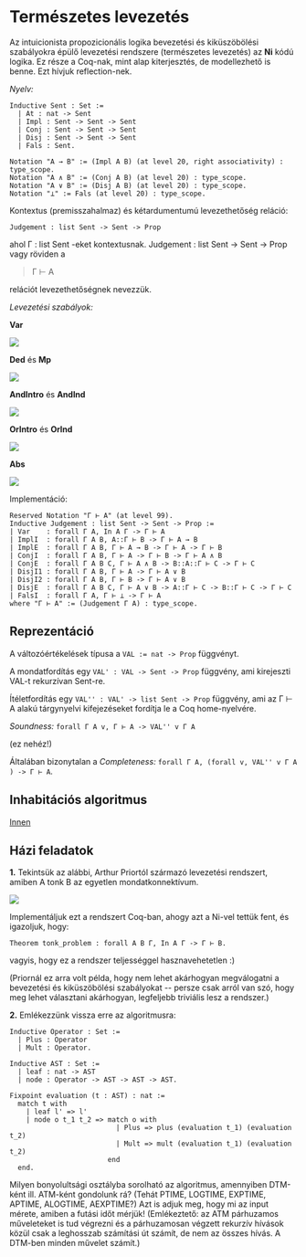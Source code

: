 # Természetes levezetés

Az intuicionista propozicionális logika bevezetési és kiküszöbölési szabályokra épülő levezetési rendszere (természetes levezetés) az **Ni** kódú logika. Ez része a Coq-nak, mint alap kiterjesztés, de modellezhető is benne. Ezt hívjuk reflection-nek.

_Nyelv:_

````coq
Inductive Sent : Set :=
  | At : nat -> Sent
  | Impl : Sent -> Sent -> Sent
  | Conj : Sent -> Sent -> Sent 
  | Disj : Sent -> Sent -> Sent
  | Fals : Sent.  

Notation "A → B" := (Impl A B) (at level 20, right associativity) : type_scope.
Notation "A ∧ B" := (Conj A B) (at level 20) : type_scope.
Notation "A ∨ B" := (Disj A B) (at level 20) : type_scope.
Notation "⊥" := Fals (at level 20) : type_scope.
````

Kontextus (premisszahalmaz) és kétardumentumú levezethetőség reláció:

````coq
Judgement : list Sent -> Sent -> Prop
````

ahol Γ : list Sent -eket kontextusnak. Judgement : list Sent -> Sent -> Prop vagy röviden a 
> Γ ⊢ A  

relációt levezethetőségnek nevezzük.

_Levezetési szabályok:_

**Var**

<img src="https://render.githubusercontent.com/render/math?math=%5Cdfrac%7B%20%5Cquad%5Cquad%20%7D%7B%5CGamma%5Cvdash%20A%7D%5Cquad%5Cquad%5Cquad%5Cquad%20(A%5Cin%20%5CGamma)">

**Ded** és **Mp**

<img src="https://render.githubusercontent.com/render/math?math=%5Cdfrac%7B%5Cbegin%7Bmatrix%7D%5CGamma%5Ccup%5C%7BA%5C%7D%5Cvdash%5BA%5D%5C%5C%5Cvdots%5C%5C%5CGamma%5Ccup%5C%7BA%5C%7D%5Cvdash%20%20B%5Cend%7Bmatrix%7D%20%7D%7B%5CGamma%5Cvdash%20A%5Cto%20B%7D%5Cquad%5Cquad%5Cquad%5Cquad%20%20%5Cdfrac%7B%5CGamma%5Cvdash%20A%5Cto%20B%20%5Cquad%5Cquad%20%5CGamma%5Cvdash%20A%7D%7B%5CGamma%5Cvdash%20B%7D">

**AndIntro** és **AndInd**

<img src="https://render.githubusercontent.com/render/math?math=%5Cdfrac%7B%5CGamma%5Cvdash%20A%5Cquad%5Cquad%5CGamma%5Cvdash%20B%7D%7B%5CGamma%5Cvdash%20A%5Cwedge%20B%7D%5Cquad%5Cquad%5Cquad%5Cquad%20%20%5Cdfrac%7B%5Cbegin%7Bmatrix%7D%20%26%20%5CGamma%5Ccup%5C%7BA%2C%20B%5C%7D%5Cvdash%20%5BA%5D%2C%5BB%5D%20%5C%5C%20%26%20%5Cvdots%20%5C%5C%5CGamma%5Cvdash%20A%5Cwedge%20B%5Cquad%5Cquad%20%26%20%5CGamma%5Ccup%5C%7BA%2C%20B%5C%7D%5Cvdash%20C%20%5Cend%7Bmatrix%7D%7D%7B%5CGamma%5Cvdash%20C%7D">

**OrIntro** és **OrInd**

<img src="https://render.githubusercontent.com/render/math?math=%5Cdfrac%7B%5CGamma%5Cvdash%20A%7D%7B%5CGamma%5Cvdash%20A%5Cvee%20B%7D%5Cquad%5Cdfrac%7B%5CGamma%5Cvdash%20B%7D%7B%5CGamma%5Cvdash%20A%5Cvee%20B%7D%5Cquad%5Cquad%5Cquad%5Cquad%20%5Cdfrac%7B%5Cbegin%7Bmatrix%7D%20%26%20%5CGamma%5Ccup%5C%7BA%5C%7D%5Cvdash%20%5BA%5D%20%26%20%5CGamma%5Ccup%5C%7BB%5C%7D%5Cvdash%20%5BB%5D%20%5C%5C%20%26%20%5Cvdots%20%26%20%5Cvdots%20%5C%5C%0A%5CGamma%5Cvdash%20A%5Cvee%20B%5Cquad%5Cquad%20%26%20%5CGamma%5Ccup%5C%7BA%5C%7D%5Cvdash%20C%20%26%20%5CGamma%5Ccup%5C%7BB%5C%7D%5Cvdash%20C%20%5Cend%7Bmatrix%7D%7D%7B%5CGamma%5Cvdash%20C%7D">

**Abs**

<img src="https://render.githubusercontent.com/render/math?math=%5Cdfrac%7B%5CGamma%5Cvdash%5Cbot%7D%7B%5CGamma%5Cvdash%20A%7D">

Implementáció:

````coq
Reserved Notation "Γ ⊢ A" (at level 99).
Inductive Judgement : list Sent -> Sent -> Prop :=
| Var    : forall Γ A, In A Γ -> Γ ⊢ A
| ImplI  : forall Γ A B, A::Γ ⊢ B -> Γ ⊢ A → B
| ImplE  : forall Γ A B, Γ ⊢ A → B -> Γ ⊢ A -> Γ ⊢ B
| ConjI  : forall Γ A B, Γ ⊢ A -> Γ ⊢ B -> Γ ⊢ A ∧ B
| ConjE  : forall Γ A B C, Γ ⊢ A ∧ B -> B::A::Γ ⊢ C -> Γ ⊢ C
| DisjI1 : forall Γ A B, Γ ⊢ A -> Γ ⊢ A ∨ B
| DisjI2 : forall Γ A B, Γ ⊢ B -> Γ ⊢ A ∨ B
| DisjE  : forall Γ A B C, Γ ⊢ A ∨ B -> A::Γ ⊢ C -> B::Γ ⊢ C -> Γ ⊢ C
| FalsI  : forall Γ A, Γ ⊢ ⊥ -> Γ ⊢ A
where "Γ ⊢ A" := (Judgement Γ A) : type_scope.
````

## Reprezentáció

A változóértékelések típusa a ````VAL := nat -> Prop```` függvényt.

A mondatfordítás egy ````VAL' : VAL -> Sent -> Prop```` függvény, ami kirejeszti VAL-t rekurzívan Sent-re.

Ítéletfordítás egy ````VAL'' : VAL' -> list Sent -> Prop```` függvény, ami az Γ ⊢ A alakú tárgynyelvi kifejezéseket fordítja le a Coq home-nyelvére.

_Soundness:_ ````forall Γ A v, Γ ⊢ A -> VAL'' v Γ A````

(ez nehéz!)

Általában bizonytalan a _Completeness:_ ````forall Γ A, (forall v, VAL'' v Γ A ) -> Γ ⊢ A````.

## Inhabitációs algoritmus

[Innen](https://github.com/mozow01/bizcoq2021/blob/main/forrasok/typ_alg.pdf)

## Házi feladatok

**1.** Tekintsük az alábbi, Arthur Priortól származó levezetési rendszert, amiben A tonk B az egyetlen mondatkonnektívum.

<img src="https://render.githubusercontent.com/render/math?math=%5Cdfrac%7BA%5Cin%20%5CGamma%7D%7B%5CGamma%20%5Cvdash%20A%7D%2C%5Cquad%20%0A%5Cdfrac%7BA%5C%3B%5Cmathrm%7Btonk%7D%5C%3BB%7D%7BA%7D%2C%20%5Cquad%20%0A%5Cdfrac%7BA%5C%3B%5Cmathrm%7Btonk%7D%5C%3BB%7D%7BB%7D%2C%20%5Cquad%0A%5Cdfrac%7BA%7D%7BA%5C%3B%5Cmathrm%7Btonk%7D%5C%3BB%7D%2C%20%5Cquad%0A%5Cdfrac%7BB%7D%7BA%5C%3B%5Cmathrm%7Btonk%7D%5C%3BB%7D">

Implementáljuk ezt a rendszert Coq-ban, ahogy azt a Ni-vel tettük fent, és igazoljuk, hogy: 

````coq
Theorem tonk_problem : forall A B Γ, In A Γ -> Γ ⊢ B.
````

vagyis, hogy ez a rendszer teljességgel hasznavehetetlen :)

(Priornál ez arra volt példa, hogy nem lehet akárhogyan megválogatni a bevezetési és kiküszöbölési szabályokat -- persze csak arról van szó, hogy meg lehet választani akárhogyan, legfeljebb triviális lesz a rendszer.)

**2.** Emlékezzünk vissza erre az algoritmusra:

````coq
Inductive Operator : Set :=
  | Plus : Operator
  | Mult : Operator.

Inductive AST : Set :=
  | leaf : nat -> AST
  | node : Operator -> AST -> AST -> AST.

Fixpoint evaluation (t : AST) : nat :=
  match t with
    | leaf l' => l'
    | node o t_1 t_2 => match o with
                          | Plus => plus (evaluation t_1) (evaluation t_2)
                          | Mult => mult (evaluation t_1) (evaluation t_2)
                        end
  end.
````

Milyen bonyolultsági osztályba sorolható az algoritmus, amennyiben DTM-ként ill. ATM-ként gondolunk rá? (Tehát PTIME, LOGTIME, EXPTIME, APTIME, ALOGTIME, AEXPTIME?) Azt is adjuk meg, hogy mi az input mérete, amiben a futási időt mérjük! (Emlékeztető: az ATM párhuzamos műveleteket is tud végrezni és a párhuzamosan végzett rekurzív hívások közül csak a leghosszab számítási út számít, de nem az összes hívás. A DTM-ben minden művelet számít.)
